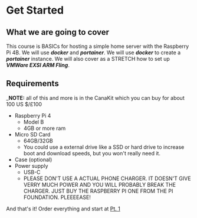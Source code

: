 # Get Started

## What we are going to cover
This course is BASICs for hosting a simple home server with the Raspberry Pi 4B. We will use **_docker_** and **_portainer_**. We will use **_docker_** to create a **_portainer_** instance. We will also cover as a STRETCH how to set up **_VMWare EXSI ARM Fling_**.

## Requirements
_**NOTE:** all of this and more is in the CanaKit which you can buy for about 100 US $/£100

* Raspberry Pi 4
    * Model B
    * 4GB or more ram
* Micro SD Card
    * 64GB/32GB
    * You could use a external drive like a SSD or hard drive to increase boot and download speeds, but you won't really need it.
* Case (optional)
* Power supply 
    * USB-C
    * PLEASE DON'T USE A ACTUAL PHONE CHARGER. IT DOESN'T GIVE VERRY MUCH POWER AND YOU WILL PROBABLY BREAK THE CHARGER. JUST BUY THE RASPBERRY PI ONE FROM THE PI FOUNDATION. PLEEEEASE!

And that's it! Order everything and start at [Pt. 1](https://linux-with-raspberrypi.github.com/part-one)
